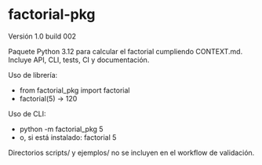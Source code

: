 # factorial-pkg

Versión 1.0 build 002

Paquete Python 3.12 para calcular el factorial cumpliendo CONTEXT.md. Incluye API, CLI, tests, CI y documentación.

Uso de librería:
- from factorial_pkg import factorial
- factorial(5) -> 120

Uso de CLI:
- python -m factorial_pkg 5
- o, si está instalado: factorial 5

Directorios scripts/ y ejemplos/ no se incluyen en el workflow de validación.
